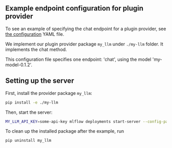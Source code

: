 ## Example endpoint configuration for plugin provider

To see an example of specifying the chat endpoint for a plugin provider,
see [the configuration](config.yaml) YAML file.

We implement our plugin provider package `my_llm` under `./my-llm` folder. It implements the chat method.

This configuration file specifies one endpoint: 'chat', using the model 'my-model-0.1.2'.

## Setting up the server

First, install the provider package `my_llm`:

```sh
pip install -e ./my-llm
```

Then, start the server:

```sh
MY_LLM_API_KEY=some-api-key mlflow deployments start-server --config-path config.yaml --port 7000
```

To clean up the installed package after the example, run

```sh
pip uninstall my_llm
```
